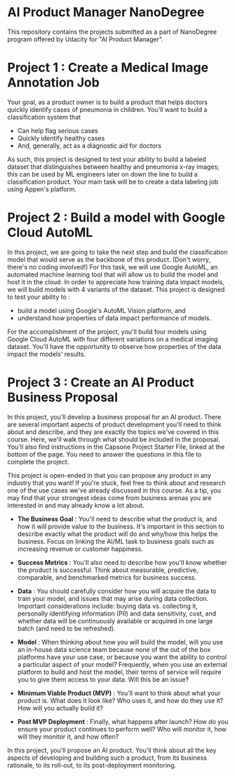 # AI Product Manager NanoDegree
This repository contains the projects submitted as a part of NanoDegree program offered by Udacity for "AI Product Manager".

# Project 1 : Create a Medical Image Annotation Job

Your goal, as a product owner is to build a product that helps doctors quickly identify cases of pneumonia in children. You'll want to build a classification system that
- Can help flag serious cases
- Quickly identify healthy cases
- And, generally, act as a diagnostic aid for doctors

As such, this project is designed to test your ability to build a labeled dataset that distinguishes between healthy and pneumonia x-ray images; this can be used by ML engineers later on down the line to build a classification product. Your main task will be to create a data labeling job using Appen's platform.

# Project 2 : Build a model with Google Cloud AutoML

In this project, we are going to take the next step and build the classification model that would serve as the backbone of this product. (Don't worry, there's no coding involved!) For this task, we will use Google AutoML, an automated machine learning tool that will allow us to build the model and host it in the cloud. In order to appreciate how training data impact models, we will build models with 4 variants of the dataset. This project is designed to test your ability to :

- build a model using Google's AutoML Vision platform, and
- understand how properties of data impact performance of models.

For the accomplishment of the project, you'll build four models using Google Cloud AutoML with four different variations on a medical imaging dataset. You'll have the opportunity to observe how properties of the data impact the models' results.

# Project 3 : Create an AI Product Business Proposal

In this project, you'll develop a business proposal for an AI product. There are several important aspects of product development you'll need to think about and describe, and they are exactly the topics we've covered in this course. Here, we'll walk through what should be included in the proposal. You'll also find instructions in the Capsone Project Starter File, linked at the bottom of the page. You need to answer the questions in this file to complete the project.

This project is open-ended in that you can propose any product in any industry that you want! If you're stuck, feel free to think about and research one of the use cases we've already discussed in this course. As a tip, you may find that your strongest ideas come from business arenas you are interested in and may already know a lot about.

- **The Business Goal** : You'll need to describe what the product is, and how it will provide value to the business. It's important in this section to describe exactly what the product will do and why/how this helps the business. Focus on linking the AI/ML task to business goals such as increasing revenue or customer happiness.
- **Success Metrics** : You'll also need to describe how you'll know whether the product is successful. Think about measurable, predictive, comparable, and benchmarked metrics for business success.

- **Data** : You should carefully consider how you will acquire the data to train your model, and issues that may arise during data collection. Important considerations include: buying data vs. collecting it, personally identifying information (PII) and data sensitivity, cost, and whether data will be continuously available or acquired in one large batch (and need to be refreshed).
- **Model** : When thinking about how you will build the model, will you use an in-house data science team because none of the out of the box platforms have your use case, or because you want the ability to control a particular aspect of your model? Frequently, when you use an external platform to build and host the model, their terms of service will require you to give them access to your data. Will this be an issue?
- **Minimum Viable Product (MVP)** : You'll want to think about what your product is. What does it look like? Who uses it, and how do they use it? How will you actually build it?
- **Post MVP Deployment** : Finally, what happens after launch? How do you ensure your product continues to perform well? Who will monitor it, how will they monitor it, and how often?

In this project, you'll propose an AI product. You'll think about all the key aspects of developing and building such a product, from its business rationale, to its roll-out, to its post-deployment monitoring.
